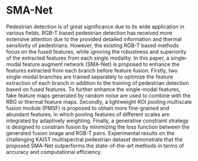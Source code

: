 # SMA-Net
Pedestrian detection is of great significance due to its wide application in various fields. RGB-T based pedestrian detection has received more extensive attention due to the provided detailed information and thermal sensitivity of pedestrians. However, the existing RGB-T based methods focus on the fused features, while ignoring the robustness and superiority of the extracted features from each single modality. In this paper, a single-modal feature augment network (SMA-Net) is proposed to enhance the features extracted from each branch before feature fusion. Firstly, two single-modal branches are trained separately to optimize the feature extraction of each branch in addition to the training of pedestrian detection based on fused features. To further enhance the single-modal features, fake feature maps generated by random noise are used to combine with the RBG or thermal feature maps. Secondly, a lightweight ROI pooling multiscale fusion module (PMSF) is proposed to obtain more fine-grained and abundant features, in which pooling features of different scales are integrated by adaptively weighting. Finally, a generative constraint strategy is designed to constrain fusion by minimizing the loss function between the generated fusion image and RGB-T pairs. Experimental results on the challenging KAIST multispectral pedestrian dataset demonstrate that the proposed SMA-Net outperforms the state-of-the-art methods in terms of accuracy and computational efficiency.
